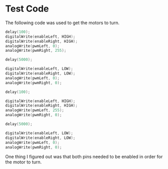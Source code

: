 # **Test Code**

The following code was used to get the motors to turn.

```c++
delay(100);
digitalWrite(enableLeft, HIGH);
digitalWrite(enableRight, HIGH);
analogWrite(pwmLeft, 0);
analogWrite(pwmRight, 255);

delay(5000);

digitalWrite(enableLeft, LOW);
digitalWrite(enableRight, LOW);
analogWrite(pwmLeft, 0);
analogWrite(pwmRight, 0);

delay(100);

digitalWrite(enableLeft, HIGH);
digitalWrite(enableRight, HIGH);
analogWrite(pwmLeft, 255);
analogWrite(pwmRight, 0);

delay(5000);

digitalWrite(enableLeft, LOW);
digitalWrite(enableRight, LOW);
analogWrite(pwmLeft, 0);
analogWrite(pwmRight, 0);
```

One thing I figured out was that both pins needed to be enabled in order for the motor to turn.
